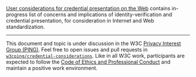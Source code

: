 [User considerations for credential presentation on the Web](credentials-considerations.md) contains in-progress list of concerns and implications of identity-verification and credential presentation, for consideration in Internet and Web standardization.

---

This document and topic is under discussion in the W3C [Privacy Interest Group (PING)](https://www.w3.org/Privacy/IG/). Feel free to open issues and pull requests in [`w3cping/credential-considerations`](https://github.com/w3cping/credential-considerations). Like in all W3C work, participants are expected to follow the [Code of Ethics and Professional Conduct](https://www.w3.org/Consortium/cepc/) and maintain a positive work environment.
